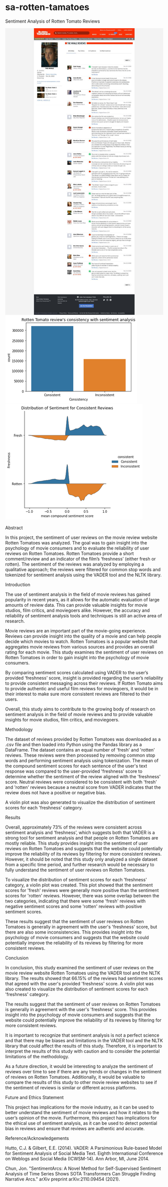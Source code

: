 # sa-rotten-tamatoes
Sentiment Analysis of Rotten Tomato Reviews

![image alt >](https://raw.githubusercontent.com/morty-c137-prime/sa-rotten-tamatoes/98e053ba0009783f0d50225cc5900725f20b0eb6/image1.jpg?raw=true)
![image alt <](https://raw.githubusercontent.com/morty-c137-prime/sa-rotten-tamatoes/98e053ba0009783f0d50225cc5900725f20b0eb6/image2.png?raw=true)
![image alt ><](https://raw.githubusercontent.com/morty-c137-prime/sa-rotten-tamatoes/98e053ba0009783f0d50225cc5900725f20b0eb6/image3.png?raw=true)

Abstract

In this project, the sentiment of user reviews on the movie review website Rotten Tomatoes was analyzed. The goal was to gain insight into the psychology of movie consumers and to evaluate the reliability of user reviews on Rotten Tomatoes. Rotten Tomatoes provide a short comment/review and an indicator of the film’s ‘freshness’ (either fresh or rotten). The sentiment of the reviews was analyzed by employing a qualitative approach; the reviews were filtered for common stop words and tokenized for sentiment analysis using the VADER tool and the NLTK library.

Introduction

The use of sentiment analysis in the field of movie reviews has gained popularity in recent years, as it allows for the automatic evaluation of large amounts of review data. This can provide valuable insights for movie studios, film critics, and moviegoers alike. However, the accuracy and reliability of sentiment analysis tools and techniques is still an active area of research.

Movie reviews are an important part of the movie-going experience. Reviews can provide insight into the quality of a movie and can help people decide which movies to watch. Rotten Tomatoes is a popular website that aggregates movie reviews from various sources and provides an overall rating for each movie. This study examines the sentiment of user reviews on Rotten Tomatoes in order to gain insight into the psychology of movie consumers.

By comparing sentiment scores calculated using VADER to the user’s provided ‘freshness’ score, insight is provided regarding the user’s reliability to provide consistent messaging across their reviews. If Rotten Tomato aims to provide authentic and useful film reviews for moviegoers, it would be in their interest to make sure more consistent reviews are filtered to their users.

Overall, this study aims to contribute to the growing body of research on sentiment analysis in the field of movie reviews and to provide valuable insights for movie studios, film critics, and moviegoers.

Methodology

The dataset of reviews provided by Rotten Tomatoes was downloaded as a .csv file and then loaded into Python using the Pandas library as a DataFrame. The dataset contains an equal number of 'fresh' and 'rotten' reviews. These reviews were then processed by removing common stop words and performing sentiment analysis using tokenization. The mean of the compound sentiment scores for each sentence of the user's text response was compared to the user-provided 'freshness' score to determine whether the sentiment of the review aligned with the 'freshness' score. Neutral reviews were considered to be consistent with both 'fresh' and 'rotten' reviews because a neutral score from VADER indicates that the review does not have a positive or negative bias.

A violin plot was also generated to visualize the distribution of sentiment scores for each 'freshness' category.

Results

Overall, approximately 73% of the reviews were consistent across sentiment analysis and ‘freshness’, which suggests both that VADER is a strong tool for sentiment analysis and that people on Rotten Tomatoes are mostly reliable. This study provides insight into the sentiment of user reviews on Rotten Tomatoes and suggests that the website could potentially improve the reliability of its reviews by filtering for more consistent reviews. However, it should be noted that this study only analyzed a single dataset from a specific time period, and further research would be necessary to fully understand the sentiment of user reviews on Rotten Tomatoes.

To visualize the distribution of sentiment scores for each 'freshness' category, a violin plot was created. This plot showed that the sentiment scores for 'fresh' reviews were generally more positive than the sentiment scores for 'rotten' reviews. However, there was some overlap between the two categories, indicating that there were some 'fresh' reviews with negative sentiment scores and some 'rotten' reviews with positive sentiment scores.

These results suggest that the sentiment of user reviews on Rotten Tomatoes is generally in agreement with the user's 'freshness' score, but there are also some inconsistencies. This provides insight into the psychology of movie consumers and suggests that the website could potentially improve the reliability of its reviews by filtering for more consistent reviews.

Conclusion

In conclusion, this study examined the sentiment of user reviews on the movie review website Rotten Tomatoes using the VADER tool and the NLTK library. The results showed that 66.15% of the reviews had sentiment scores that agreed with the user's provided 'freshness' score. A violin plot was also created to visualize the distribution of sentiment scores for each 'freshness' category.

The results suggest that the sentiment of user reviews on Rotten Tomatoes is generally in agreement with the user's 'freshness' score. This provides insight into the psychology of movie consumers and suggests that the website could potentially improve the reliability of its reviews by filtering for more consistent reviews.

It is important to recognize that sentiment analysis is not a perfect science and that there may be biases and limitations in the VADER tool and the NLTK library that could affect the results of this study. Therefore, it is important to interpret the results of this study with caution and to consider the potential limitations of the methodology.

As a future direction, it would be interesting to analyze the sentiment of reviews over time to see if there are any trends or changes in the sentiment of reviews on Rotten Tomatoes. Additionally, it would be valuable to compare the results of this study to other movie review websites to see if the sentiment of reviews is similar or different across platforms.


Future and Ethics Statement

This project has implications for the movie industry, as it can be used to better understand the sentiment of movie reviews and how it relates to the user’s opinion of the movie. Furthermore, this project has implications for the ethical use of sentiment analysis, as it can be used to detect potential bias in reviews and ensure that reviews are authentic and accurate.

Reference/Acknowledgements 

Hutto, C.J. & Gilbert, E.E. (2014). VADER: A Parsimonious Rule-based Model for Sentiment Analysis of Social Media Text. Eighth International Conference on Weblogs and Social Media (ICWSM-14). Ann Arbor, MI, June 2014.

Chun, Jon. "SentimentArcs: A Novel Method for Self-Supervised Sentiment Analysis of Time Series Shows SOTA Transformers Can Struggle Finding Narrative Arcs." arXiv preprint arXiv:2110.09454 (2021).
